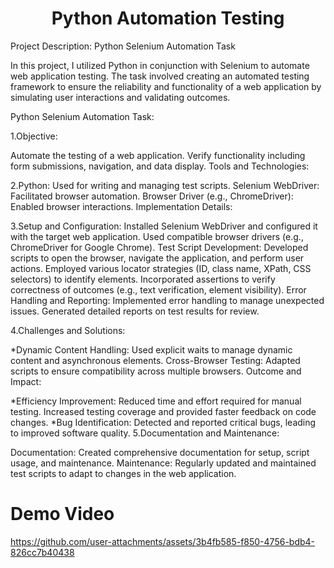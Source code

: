 <h1><center>Python Automation Testing</center></h1>
Project Description: Python Selenium Automation Task

In this project, I utilized Python in conjunction with Selenium to automate web application testing. The task involved creating an automated testing framework to ensure the reliability and functionality of a web application by simulating user interactions and validating outcomes.

Python Selenium Automation Task:

1.Objective:

Automate the testing of a web application.
Verify functionality including form submissions, navigation, and data display.
Tools and Technologies:

2.Python: Used for writing and managing test scripts.
Selenium WebDriver: Facilitated browser automation.
Browser Driver (e.g., ChromeDriver): Enabled browser interactions.
Implementation Details:

3.Setup and Configuration:
Installed Selenium WebDriver and configured it with the target web application.
Used compatible browser drivers (e.g., ChromeDriver for Google Chrome).
Test Script Development:
Developed scripts to open the browser, navigate the application, and perform user actions.
Employed various locator strategies (ID, class name, XPath, CSS selectors) to identify elements.
Incorporated assertions to verify correctness of outcomes (e.g., text verification, element visibility).
Error Handling and Reporting:
Implemented error handling to manage unexpected issues.
Generated detailed reports on test results for review.

4.Challenges and Solutions:

*Dynamic Content Handling:
Used explicit waits to manage dynamic content and asynchronous elements.
Cross-Browser Testing:
Adapted scripts to ensure compatibility across multiple browsers.
Outcome and Impact:

*Efficiency Improvement:
Reduced time and effort required for manual testing.
Increased testing coverage and provided faster feedback on code changes.
*Bug Identification:
Detected and reported critical bugs, leading to improved software quality.
5.Documentation and Maintenance:

Documentation:
Created comprehensive documentation for setup, script usage, and maintenance.
Maintenance:
Regularly updated and maintained test scripts to adapt to changes in the web application.

<h1>Demo Video</h1>

https://github.com/user-attachments/assets/3b4fb585-f850-4756-bdb4-826cc7b40438

 
